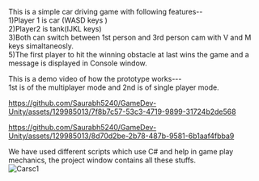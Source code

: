 This is a simple car driving game with following features--      
1)Player 1 is car (WASD keys )   
2)Player2 is tank(IJKL keys)   
3)Both can switch between 1st person and 3rd person cam with V and M keys simaltaneosly.   
5)The first player to hit the winning obstacle at last wins the game and a message is displayed in Console window.   

This is a demo video of how the prototype works---     
1st is of the multiplayer mode and 2nd is of single player mode.          



https://github.com/Saurabh5240/GameDev-Unity/assets/129985013/7f8b7c57-53c3-4719-9899-31724b2de568





https://github.com/Saurabh5240/GameDev-Unity/assets/129985013/8d70d2be-2b78-487b-9581-6b1aaf4fbba9   

We have used different scripts which use C# and help in game play mechanics, the project window contains all these stuffs.   
![Carsc1](https://github.com/Saurabh5240/GameDev-Unity/assets/129985013/76ca672f-7ab5-47fc-866e-27ffe7ef6884)


